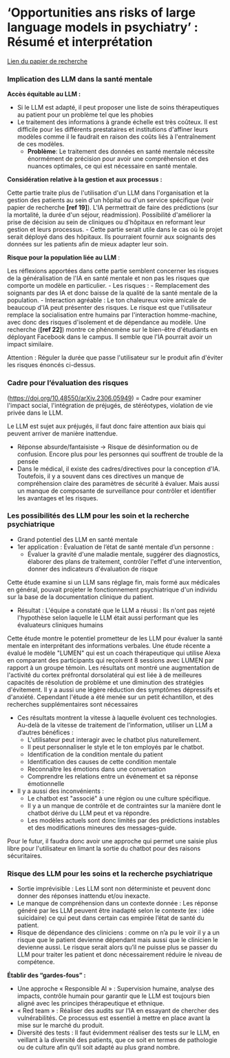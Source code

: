 # **‘Opportunities ans risks of large language models in psychiatry’ : Résumé et interprétation**

[Lien du papier de recherche](attachment:c8701773-d130-4673-a8bc-e511c3807b65:s44277-024-00010-z-1.pdf)

### Implication des LLM dans la santé mentale

**Accès équitable au LLM :**

- Si le LLM est adapté, il peut proposer une liste de soins thérapeutiques au patient pour un problème tel que les phobies
- Le traitement des informations à grande échelle est très coûteux. Il est difficile pour les différents prestataires et institutions d'affiner leurs modèles comme il le faudrait en raison des coûts liés à l'entraînement de ces modèles.
    - **Problème**: Le traitement des données en santé mentale nécessite énormément de précision pour avoir une compréhension et des nuances optimales, ce qui est nécessaire en santé mentale.

**Considération relative à la gestion et aux processus :**

Cette partie traite plus de l'utilisation d'un LLM dans l'organisation et la gestion des patients au sein d'un hôpital ou d'un service spécifique (voir papier de recherche **[ref 19]**). L'IA permettrait de faire des prédictions (sur la mortalité, la durée d'un séjour, réadmission). Possibilité d'améliorer la prise de décision au sein de cliniques ou d'hôpitaux en reformant leur gestion et leurs processus. - Cette partie serait utile dans le cas où le projet serait déployé dans des hôpitaux. Ils pourraient fournir aux soignants des données sur les patients afin de mieux adapter leur soin.

**Risque pour la population liée au LLM** :

Les réflexions apportées dans cette partie semblent concerner les risques de la généralisation de l'IA en santé mentale et non pas les risques que comporte un modèle en particulier. - Les risques : - Remplacement des soignants par des IA et donc baisse de la qualité de la santé mentale de la population. - Interaction agréable : Le ton chaleureux voire amicale de beaucoup d'IA peut présenter des risques. Le risque est que l'utilisateur remplace la socialisation entre humains par l'interaction homme-machine, avec donc des risques d'isolement et de dépendance au modèle. Une recherche (**[ref 22]**) montre ce phénomène sur le bien-être d'étudiants en déployant Facebook dans le campus. Il semble que l'IA pourrait avoir un impact similaire.

Attention : Réguler la durée que passe l'utilisateur sur le produit afin d'éviter les risques énoncés ci-dessus.

### Cadre pour l’évaluation des risques

(https://doi.org/10.48550/arXiv.2306.05949) = Cadre pour examiner l'impact social, l'intégration de préjugés, de stéréotypes, violation de vie privée dans le LLM.

Le LLM est sujet aux préjugés, il faut donc faire attention aux biais qui peuvent arriver de manière inattendue.

- Réponse absurde/fantaisiste -> Risque de désinformation ou de confusion. Encore plus pour les personnes qui souffrent de trouble de la pensée
- Dans le médical, il existe des cadres/directives pour la conception d'IA. Toutefois, il y a souvent dans ces directives un manque de compréhension claire des paramètres de sécurité à évaluer. Mais aussi un manque de composante de surveillance pour contrôler et identifier les avantages et les risques.

### Les possibilités des LLM pour les soin et la recherche psychiatrique

- Grand potentiel des LLM en santé mentale
- 1er application : Évaluation de l’état de santé mentale d’un personne :
    - Évaluer la gravité d'une maladie mentale, suggérer des diagnostics, élaborer des plans de traitement, contrôler l'effet d'une intervention, donner des indicateurs d'évaluation de risque

Cette étude examine si un LLM sans réglage fin, mais formé aux médicales en général, pouvait projeter le fonctionnement psychiatrique d'un individu sur la base de la documentation clinique du patient.

- Résultat : L'équipe a constaté que le LLM a réussi : Ils n'ont pas rejeté l'hypothèse selon laquelle le LLM était aussi performant que les évaluateurs cliniques humains

Cette étude montre le potentiel prometteur de les LLM pour évaluer la santé mentale en interprétant des informations verbales.
Une étude récente a évalué le modèle "LUMEN" qui est un coach thérapeutique qui utilise Alexa en comparant des participants qui reçoivent 8 sessions avec LUMEN par rapport à un groupe témoin. Les résultats ont montré une augmentation de l'activité du cortex préfrontal dorsolatéral qui est liée à de meilleures capacités de résolution de problème et une diminution des stratégies d'évitement. Il y a aussi une légère réduction des symptômes dépressifs et d'anxiété. Cependant l'étude a été menée sur un petit échantillon, et des recherches supplémentaires sont nécessaires

- Ces résultats montrent la vitesse à laquelle évoluent ces technologies. Au-delà de la vitesse de traitement de l’information, utiliser un LLM a d’autres bénéfices :
    - L'utilisateur peut interagir avec le chatbot plus naturellement.
    - Il peut personnaliser le style et le ton employés par le chatbot.
    - Identification de la condition mentale du patient
    - Identification des causes de cette condition mentale
    - Reconnaître les émotions dans une conversation
    - Comprendre les relations entre un événement et sa réponse émotionnelle
- Il y a aussi des inconvénients :
    - Le chatbot est "associé" à une région ou une culture spécifique.
    - Il y a un manque de contrôle et de contraintes sur la manière dont le chatbot dérive du LLM peut et va répondre.
    - Les modèles actuels sont donc limités par des prédictions instables et des modifications mineures des messages-guide.

Pour le futur, il faudra donc avoir une approche qui permet une saisie plus libre pour l'utilisateur en limant la sortie du chatbot pour des raisons sécuritaires.

### Risque des LLM pour les soins et la recherche psychiatrique

- Sortie imprévisible : Les LLM sont non déterministe et peuvent donc donner des réponses inattendu et/ou inexacte.
- Le manque de compréhension dans un contexte donnée : Les réponse généré par les LLM peuvent être inadapté selon le contexte (ex : idée suicidaire) ce qui peut dans certain cas empirée l’état de santé du patient.
- Risque de dépendance des cliniciens : comme on n’a pu le voir il y a un risque que le patient devienne dépendant mais aussi que le clinicien le devienne aussi. Le risque serait alors qu’il ne puisse plus se passer du LLM pour traiter les patient et donc nécessairement réduire le niveau de compétence.

**Établir des “gardes-fous” :**

- Une approche « Responsible AI » : Supervision humaine, analyse des impacts, contrôle humain pour garantir que le LLM est toujours bien aligné avec les principes thérapeutique et ethnique.
- « Red team » : Réaliser des audits sur l’IA en essayant de chercher des vulnérabilités. Ce processus est essentiel à mettre en place avant la mise sur le marché du produit.
- Diversité des tests : Il faut évidemment réaliser des tests sur le LLM, en veillant à la diversité des patients, que ce soit en termes de pathologie ou de culture afin qu’il soit adapté au plus grand nombre.